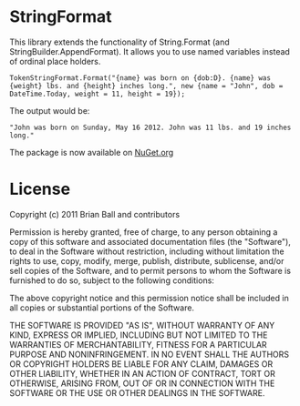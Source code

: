 StringFormat
=============

This library extends the functionality of String.Format (and StringBuilder.AppendFormat). It allows you to use named variables instead of ordinal place holders.

	TokenStringFormat.Format("{name} was born on {dob:D}. {name} was {weight} lbs. and {height} inches long.", new {name = "John", dob = DateTime.Today, weight = 11, height = 19});
	
The output would be:

	"John was born on Sunday, May 16 2012. John was 11 lbs. and 19 inches long."
	
The package is now available on [NuGet.org](http://nuget.org/packages/StringFormat)

License
=======
Copyright (c) 2011 Brian Ball and contributors

Permission is hereby granted, free of charge, to any person obtaining a copy
of this software and associated documentation files (the "Software"), to deal
in the Software without restriction, including without limitation the rights
to use, copy, modify, merge, publish, distribute, sublicense, and/or sell
copies of the Software, and to permit persons to whom the Software is
furnished to do so, subject to the following conditions:

The above copyright notice and this permission notice shall be included in
all copies or substantial portions of the Software.

THE SOFTWARE IS PROVIDED "AS IS", WITHOUT WARRANTY OF ANY KIND, EXPRESS OR
IMPLIED, INCLUDING BUT NOT LIMITED TO THE WARRANTIES OF MERCHANTABILITY,
FITNESS FOR A PARTICULAR PURPOSE AND NONINFRINGEMENT. IN NO EVENT SHALL THE
AUTHORS OR COPYRIGHT HOLDERS BE LIABLE FOR ANY CLAIM, DAMAGES OR OTHER
LIABILITY, WHETHER IN AN ACTION OF CONTRACT, TORT OR OTHERWISE, ARISING FROM,
OUT OF OR IN CONNECTION WITH THE SOFTWARE OR THE USE OR OTHER DEALINGS IN
THE SOFTWARE.
